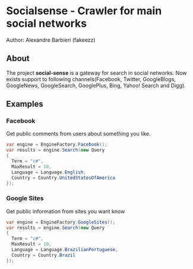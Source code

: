 # Socialsense - Crawler for main social networks   

Author: Alexandre Barbieri (fakeezz)

## About

The project **social-sense** is a gateway for search in social networks. 
Now exists support to following channels(Facebook, Twitter, GoogleBlogs, GoogleNews, GoogleSearch, GooglePlus, Bing, Yahoo! Search and Digg).


## Examples

### Facebook

Get public comments from users about something you like.

```c#
var engine = EngineFactory.Facebook();
var results = engine.Search(new Query 
{ 
  Term = "c#", 
  MaxResult = 10, 
  Language = Language.English, 
  Country = Country.UnitedStatesOfAmerica 
});
```

### Google Sites

Get public information from sites you want know

```c#
var engine = EngineFactory.GoogleSites();
var results = engine.Search(new Query 
{ 
  Term = "c#", 
  MaxResult = 10, 
  Language = Language.BrazilianPortuguese,
  Country = Country.Brazil 
});
```